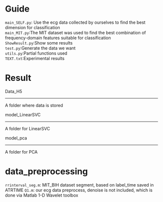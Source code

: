 Guide
=====  
  `main_SELF.py`: Use the ecg data collected by ourselves to find the best dimension for classification  
  `main_MIT.py`:The MIT dataset was used to find the best combination of frequency-domain features suitable for classification  
  `ShowResult.py`:Show some results  
  `test.py`:Generate the data we want  
  `utils.py`:Partial functions used  
  `TEXT.txt`:Experimental results

Result
=====  
Data_H5
______  
  A folder where data is stored   

model_LinearSVC
______
  A folder for LinearSVC  

model_pca
______  
  A folder for PCA  

data_preprocessing
===== 
  `rrinterval_seg.m`: MIT_BIH dataset segment, based on label_time saved in ATRTIME 
  `Q1.m`: our ecg data preprocess, denoise is not included, which is done via Matlab 1-D Wavelet toolbox
